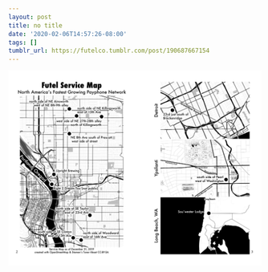 ```yaml
---
layout: post
title: no title
date: '2020-02-06T14:57:26-08:00'
tags: []
tumblr_url: https://futelco.tumblr.com/post/190687667154
---
```

 ![](/images/blog/af8e4973fbb3e20a77e36d97352177a58b8e1e92.png)  
